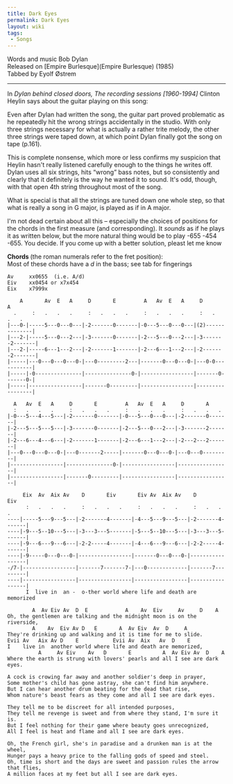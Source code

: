 ```yaml
---
title: Dark Eyes
permalink: Dark Eyes
layout: wiki
tags:
 - Songs
---
```


Words and music Bob Dylan  
Released on [Empire Burlesque](Empire Burlesque) (1985)  
Tabbed by Eyolf Østrem

* * * * *

In *Dylan behind closed doors, The recording sessions [1960-1994]*
Clinton Heylin says about the guitar playing on this song:

Even after Dylan had written the song, the guitar part proved
problematic as he repeatedly hit the wrong strings accidentally in the
studio. With only three strings necessary for what is actually a rather
trite melody, the other three strings were taped down, at which point
Dylan finally got the song on tape (p.161).

This is complete nonsense, which more or less confirms my suspicion that
Heylin hasn't really listened carefully enough to the things he writes
off. Dylan uses all six strings, hits “wrong” bass notes, but so
consistently and clearly that it definitely is the way he wanted it to
sound. It's odd, though, with that open 4th string throughout most of
the song.

What is special is that all the strings are tuned down one whole step,
so that what is really a song in G major, is played as if in A major.

I'm not dead certain about all this – especially the choices of
positions for the chords in the first measure (and corresponding). It
*sounds* as if he plays it as written below, but the more natural thing
would be to play -655 -454 -655. You decide. If you come up with a
better solution, pleast let me know

<strong>Chords </strong>(the roman numerals refer to the fret
position):  
Most of these chords have a *d* in the bass; see tab for fingerings

    Av     xx0655  (i.e. A/d)
    Eiv    xx0454 or x7x454
    Eix    x7999x

        A       Av  E   A     D       E         A   Av  E   A     D       A
      .     :   .   .   .     :   .   .   .     :   .   .   .     :   .   .   .
    |---0-|-----5---0---0---|-2-------0-------|-0---5---0---0---|(2)--------------|
    |---2-|-----5---0---2---|-3-------0-------|-2---5---0---2---|-3-------2-------|
    |---2-|-----6---1---2---|-2-------1-------|-2---6---1---2---|-2-------2-------|
    |-----|---0---0---0---0-|---0---------2---|-------0---0---0-|---0-0-----------|
    |-----|-0---------------|---------------0-|-----------------|-------0-------0-|
    |-----|-----------------|-------0---------|-----------------|-----------------|

      A   Av  E   A     D       E         A   Av  E   A     D       A
      :   .   .   .     :   .   .   .     :   .   .   .     :   .   .   .
    |-0---5---4---5---|-2-------0-------|-0---5---0---0---|-2-------0-------|
    |-2---5---5---5---|-3-------0-------|-2---5---0---2---|-3-------2-------|
    |-2---6---4---6---|-2-------1-------|-2---6---1---2---|-2---2---2-------|
    |---0---0---0---0-|---0-------2-----|-------0---0---0-|---0---0---------|
    |-----------------|---------------0-|-----------------|-----------------|
    |-----------------|-------0---------|-----------------|-----------------|

         Eix  Av  Aix Av    D       Eiv       Eiv Av  Aix Av    D       Eiv
          :   .   .   .     :   .   .   .     :   .   .   .     :   .   .   .
    ----|-----5---9---5---|-2-------4-------|-4---5---9---5---|-2-------4-------|
    ----|-9---5--10---5---|-3---3---5-------|-5---5--10---5---|-3---3---5-------|
    ----|-9---6---9---6---|-2-2-----4-------|-4---6---9---6---|-2-2-----4-------|
    ----|-9-----0---0---0-|-----------------|-------0---0---0-|-----------------|
    -/7-|-----------------|-------7-------7-|---0-------------|-------7---------|
    ----|-----------------|-----------------|-----------------|-----------------|
          I  live in  an -  o-ther world where life and death are memorized

            A  Av Eiv Av  D  E            A    Av  Eiv     Av     D    A
    Oh, the gentlemen are talking and the midnight moon is on the riverside,
            A    Av  Eiv Av D   E       A  Av Eiv  Av  D     A
    They're drinking up and walking and it is time for me to slide.
    Evii Av   Aix Av D    E           Evii Av  Aix   Av  D    E
    I    live in  another world where life and death are memorized,
              A     Av Eiv    Av   D       E          A  Av Eiv Av  D    A
    Where the earth is strung with lovers' pearls and all I see are dark eyes.

    A cock is crowing far away and another soldier's deep in prayer,
    Some mother's child has gone astray, she can't find him anywhere.
    But I can hear another drum beating for the dead that rise,
    Whom nature's beast fears as they come and all I see are dark eyes.

    They tell me to be discreet for all intended purposes,
    They tell me revenge is sweet and from where they stand, I'm sure it is.
    But I feel nothing for their game where beauty goes unrecognized,
    All I feel is heat and flame and all I see are dark eyes.

    Oh, the French girl, she's in paradise and a drunken man is at the wheel,
    Hunger pays a heavy price to the falling gods of speed and steel.
    Oh, time is short and the days are sweet and passion rules the arrow that flies,
    A million faces at my feet but all I see are dark eyes.
